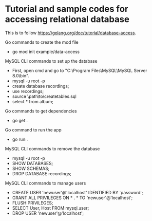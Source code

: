 # Tutorial and sample codes for accessing relational database

This is to follow https://golang.org/doc/tutorial/database-access.

Go commands to create the mod file
- go mod init example/data-access

MySQL CLI commands to set up the database
- First, open cmd and go to "C:\Program Files\MySQL\MySQL Server 8.0\bin".
- mysql -u root -p
- create database recordings;
- use recordings;
- source \path\to\createtables.sql
- select * from album;

Go commands to get dependencies
- go get .

Go command to run the app
- go run .

MySQL CLI commands to remove the database
- mysql -u root -p
- SHOW DATABASES;
- SHOW SCHEMAS;
- DROP DATABASE recordings;

MySQL CLI commands to manage users
- CREATE USER 'newuser'@'localhost' IDENTIFIED BY 'password';
- GRANT ALL PRIVILEGES ON * . * TO 'newuser'@'localhost';
- FLUSH PRIVILEGES;
- SELECT User, Host  FROM mysql.user;
- DROP USER 'newuser'@'localhost';



